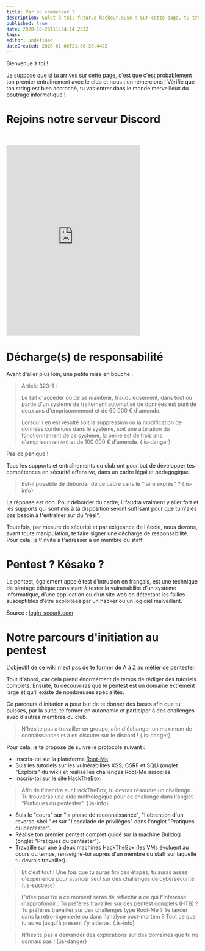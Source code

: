 ```yaml
---
title: Par où commencer ?
description: Salut à toi, futur.e hackeur.euse ! Sur cette page, tu trouveras l'ensemble des informations dont tu as besoin afin de bien commencer tes entraînements avec nous !
published: true
date: 2020-10-26T11:24:14.233Z
tags: 
editor: undefined
dateCreated: 2020-01-06T21:38:30.442Z
---
```


Bienvenue à toi !

Je suppose que si tu arrives sur cette page, c'est que c'est probablement ton premier entraînement avec le club et nous t'en remercions !
Vérifie que ton string est bien accroché, tu vas entrer dans le monde merveilleux du poutrage informatique !

# Rejoins notre serveur Discord
 
<iframe src="https://discordapp.com/widget?id=535900475061698560&theme=dark" width="350" height="500" allowtransparency="true" frameborder="0" sandbox="allow-popups allow-popups-to-escape-sandbox allow-same-origin allow-scripts"></iframe>

# Décharge(s) de responsabilité

Avant d'aller plus loin, une petite mise en bouche :

> Article 323-1 :
> 
> Le fait d'accéder ou de se maintenir, frauduleusement, dans tout ou partie d'un système de traitement automatisé de données est puni de deux ans d'emprisonnement et de 60 000 € d'amende.
> 
> Lorsqu'il en est résulté soit la suppression ou la modification de données contenues dans le système, soit une altération du fonctionnement de ce système, la peine est de trois ans d'emprisonnement et de 100 000 € d'amende.
{.is-danger}

Pas de panique ! 

Tous les supports et entraînements du club ont pour but de développer tes compétences en sécurité offensive, dans un cadre légal et pédagogique.

> Est-il possible de déborder de ce cadre sans le "faire exprès" ?
{.is-info}

La réponse est non. Pour déborder du cadre, il faudra vraiment y aller fort et les supports qui sont mis à ta disposition seront suffisant pour que tu n'aies pas besoin à t'entraîner sur du "réel".

Toutefois, par mesure de sécurité et par exigeance de l'école, nous devons, avant toute manipulation, te faire signer une décharge de responsabilité.
Pour cela, je t'invite à t'adresser à un membre du staff.

# Pentest ? Késako ?

Le pentest, également appelé test d’intrusion en français, est une technique de piratage éthique consistant à tester la vulnérabilité d’un système informatique, d’une application ou d’un site web en détectant les failles susceptibles d’être exploitées par un hacker ou un logiciel malveillant.

Source : [login-securit.com](https://www.login-securite.com/2019/02/22/le-pentest-de-a-a-z-methodologie-et-bonnes-pratiques-pour-securiser-son-si/)

# Notre parcours d'initiation au pentest

L'objectif de ce wiki n'est pas de te former de A à Z au métier de pentester. 

Tout d'abord, car cela prend énormément de temps de rédiger des tutoriels complets.
Ensuite, tu découvriras que le pentest est un domaine extrêment large et qu'il existe de nombreuses spécialités.

Ce parcours d'initation a pour but de te donner des bases afin que tu puisses, par la suite, te former en autonomie et participer à des challenges avec d'autres membres du club.

> N'hésite pas à travailler en groupe, afin d'échanger un maximum de connaissances et à en discuter sur le discord !
{.is-danger}


Pour cela, je te propose de suivre le protocole suivant :

- Inscris-toi sur la plateforme [Root-Me](https://www.root-me.org/).
- Suis les tutoriels sur les vulnérabilités XSS, CSRF et SQLi (onglet "Exploits" du wiki) et réalise les challenges Root-Me associés.
- Inscris-toi sur le site [HackTheBox](https://www.hackthebox.eu/invite).
> Afin de t'inscrire sur HackTheBox, tu devras résoudre un challenge. Tu trouveras une aide méthologique pour ce challenge dans l'onglet "Pratiques du pentester".
{.is-info}
- Suis le "cours" sur "la phase de reconnaissance", "l'obtention d'un reverse-shell" et sur "l'escalade de privilèges" dans l'onglet "Pratiques du pentester".
- Réalise ton premier pentest complet guidé sur la machine Bulldog (onglet "Pratiques du pentester").
- Travaille sur une à deux machines HackTheBox (les VMs évoluent au cours du temps, renseigne-toi auprès d'un membre du staff sur laquelle tu devrais travailler).

> Et c'est tout ! 
> Une fois que tu auras fini ces étapes, tu auras assez d'expérience pour avancer seul sur des challenges de cybersécurité.
{.is-success}

> L'idée pour toi à ce moment seras de réfléchir à ce qui t'intéresse d'approfondir : 
Tu préfères travailler sur des pentest complets (HTB) ?
Tu préfères travailler sur des challenges type Root-Me ? 
Te lancer dans la rétro-ingénierie ou dans l'analyse post-mortem ?
Tout ce que tu as vu jusqu'à présent t'y aideras.
{.is-info}

> N'hésite pas à demander des explications sur des domaines que tu ne connais pas !
{.is-danger}

